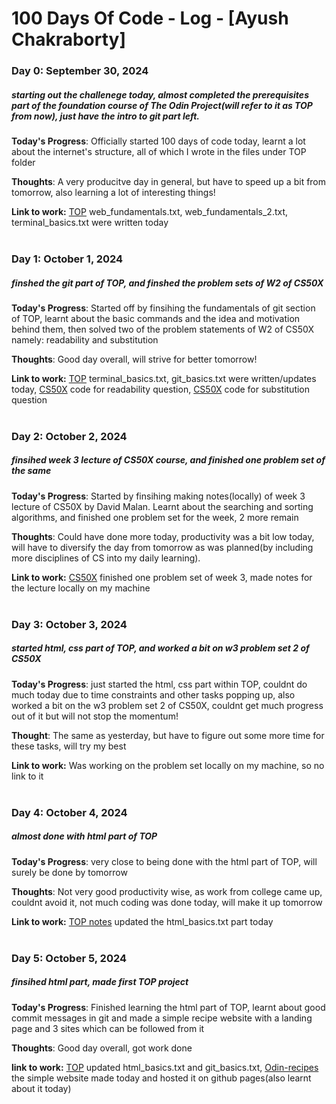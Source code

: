 # 100 Days Of Code - Log - [Ayush Chakraborty]

### Day 0: September 30, 2024 
##### starting out the challenege today, almost completed the prerequisites part of the foundation course of The Odin Project(will refer to it as TOP from now), just have the intro to git part left.

**Today's Progress**: Officially started 100 days of code today, learnt a lot about the internet's structure, all of which I wrote in the files under TOP folder

**Thoughts**: A very producitve day in general, but have to speed up a bit from tomorrow, also learning a lot of interesting things!

**Link to work:** [TOP](https://github.com/AyushChakraborty/TOP/tree/main)  web_fundamentals.txt, web_fundamentals_2.txt, terminal_basics.txt were written today
<br>
<br>
### Day 1: October 1, 2024
##### finshed the git part of TOP, and finshed the problem sets of W2 of CS50X

**Today's Progress**: Started off by finsihing the fundamentals of git section of TOP, learnt about the basic commands and the idea and motivation behind them, then solved two of the problem statements of W2 of CS50X namely: readability and substitution

**Thoughts**: Good day overall, will strive for better tomorrow!

**Link to work:** [TOP](https://github.com/AyushChakraborty/TOP/tree/main) terminal_basics.txt, git_basics.txt were written/updates today, 
[CS50X](https://github.com/code50/79455254/blob/main/readability/readability.c) code for readability question, 
[CS50X](https://github.com/code50/79455254/blob/main/substitution/substitution.c) code for substitution question
<br>
<br>
### Day 2: October 2, 2024
##### finsihed week 3 lecture of CS50X course, and finished one problem set of the same

**Today's Progress**: Started by finsihing making notes(locally) of week 3 lecture of CS50X by David Malan. Learnt about the searching and sorting algorithms, and finished one problem set for the week, 2 more remain

**Thoughts**: Could have done more today, productivity was a bit low today, will have to diversify the day from tomorrow as was planned(by including more disciplines of CS into my daily learning).

**Link to work:** [CS50X](https://github.com/code50/79455254/blob/main/sort/answers.txt) finished one problem set of week 3, 
made notes for the lecture locally on my machine
<br>
<br>
### Day 3: October 3, 2024
##### started html, css part of TOP, and worked a bit on w3 problem set 2 of CS50X

**Today's Progress**: just started the html, css part within TOP, couldnt do much today due to time constraints and other tasks popping up, also worked a bit on the w3 problem set 2 of CS50X, couldnt get much progress out of it but will not stop the momentum!

**Thought**: The same as yesterday, but have to figure out some more time for these tasks, will try my best

**Link to work:** Was working on the problem set locally on my machine, so no link to it
<br>
<br>
### Day 4: October 4, 2024
##### almost done with html part of TOP

**Today's Progress**: very close to being done with the html part of TOP, will surely be done by tomorrow

**Thoughts**: Not very good productivity wise, as work from college came up, couldnt avoid it, not much coding was done today, will make it up tomorrow

**Link to work:** [TOP notes](https://github.com/AyushChakraborty/TOP/tree/main) updated the html_basics.txt part today
<br>
<br>
### Day 5: October 5, 2024
##### finsihed html part, made first TOP project

**Today's Progress**: Finished learning the html part of TOP, learnt about good commit messages in git and made a simple recipe website with a landing page and 3 sites which can be followed from it

**Thoughts**: Good day overall, got work done

**link to work:** [TOP](https://github.com/AyushChakraborty/TOP) updated html_basics.txt and git_basics.txt, 
[Odin-recipes](https://github.com/AyushChakraborty/odin-recipes) the simple website made today and hosted it on github pages(also learnt about it today)
